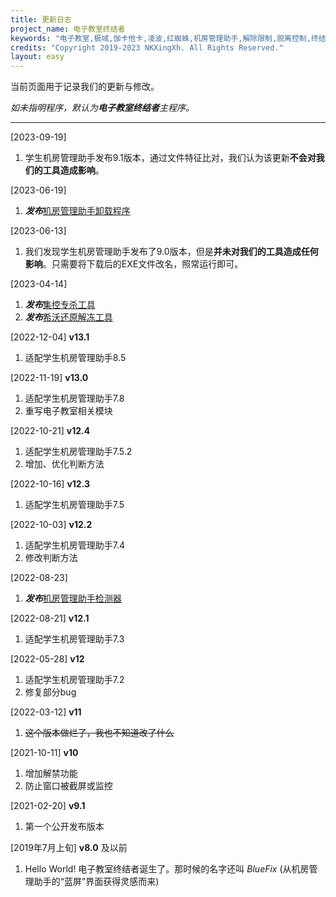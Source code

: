 ```yaml
---
title: 更新日志
project_name: 电子教室终结者
keywords: "电子教室,极域,伽卡他卡,凌波,红蜘蛛,机房管理助手,解除限制,脱离控制,终结者,脱控,破解"
credits: "Copyright 2019-2023 NKXingXh. All Rights Reserved."
layout: easy
---
```


当前页面用于记录我们的更新与修改。

*如未指明程序，默认为**电子教室终结者**主程序。*

* * *

[2023-09-19] 
  1. 学生机房管理助手发布9.1版本，通过文件特征比对，我们认为该更新**不会对我们的工具造成影响**。

[2023-06-19] 
  1. ***发布***[机房管理助手卸载程序](#机房管理助手卸载程序)

[2023-06-13] 
  1. 我们发现学生机房管理助手发布了9.0版本，但是**并未对我们的工具造成任何影响**。只需要将下载后的EXE文件改名，照常运行即可。

[2023-04-14]
  1. ***发布***[集控专杀工具](#集控专杀工具)
  1. ***发布***[希沃还原解冻工具](#希沃还原解冻工具)

[2022-12-04] **v13.1**
  1. 适配学生机房管理助手8.5

[2022-11-19] **v13.0**
  1. 适配学生机房管理助手7.8
  1. 重写电子教室相关模块

[2022-10-21] **v12.4**
  1. 适配学生机房管理助手7.5.2
  1. 增加、优化判断方法

[2022-10-16] **v12.3**
  1. 适配学生机房管理助手7.5

[2022-10-03] **v12.2**
  1. 适配学生机房管理助手7.4
  1. 修改判断方法

[2022-08-23]
  1. ***发布***[机房管理助手检测器](#机房管理助手检测器)

[2022-08-21] **v12.1**
  1. 适配学生机房管理助手7.3

[2022-05-28] **v12**
  1. 适配学生机房管理助手7.2
  1. 修复部分bug

[2022-03-12] **v11**
  1. ~~这个版本做烂了，我也不知道改了什么~~

[2021-10-11] **v10**
  1. 增加解禁功能
  1. 防止窗口被截屏或监控

[2021-02-20] **v9.1**
  1. 第一个公开发布版本

[2019年7月上旬] **v8.0** 及以前
  1. Hello World! 电子教室终结者诞生了。那时候的名字还叫 *BlueFix* (从机房管理助手的“蓝屏”界面获得灵感而来)
